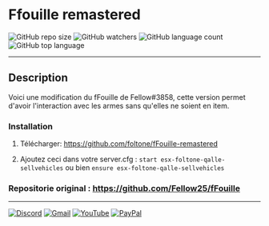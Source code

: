 # Ffouille remastered

![GitHub repo size](https://img.shields.io/github/repo-size/foltone/fFouille-remastered?color=blue&label=Taille&logo=github&logoColor=blue&style=for-the-badge)
![GitHub watchers](https://img.shields.io/github/watchers/foltone/fFouille-remastered?color=blue&logo=github&logoColor=blue&style=for-the-badge)
![GitHub language count](https://img.shields.io/github/languages/count/foltone/fFouille-remastered?color=blue&label=Langages&logo=github&logoColor=blue&style=for-the-badge)
![GitHub top language](https://img.shields.io/github/languages/top/foltone/fFouille-remastered?color=%232C2D72&logo=lua&logoColor=%232C2D72&style=for-the-badge)

---
## Description
Voici une modification du fFouille de Fellow#3858, cette version permet d'avoir l'interaction  avec les armes sans qu'elles ne soient en item.

### Installation

1) Télécharger: https://github.com/foltone/fFouille-remastered

2) Ajoutez ceci dans votre server.cfg :
``start esx-foltone-qalle-sellvehicles``
   ou bien
``ensure esx-foltone-qalle-sellvehicles``

### Repositorie original : https://github.com/Fellow25/fFouille

---

[![Discord](https://img.shields.io/badge/Discord-%237289DA.svg?style=for-the-badge&logo=discord&logoColor=white)](https://discord.com/invite/X9ReemrhKh)
[![Gmail](https://img.shields.io/badge/Gmail-D14836?style=for-the-badge&logo=gmail&logoColor=white)](https://mail.google.com/mail/u/4/?hl=fr&tf=cm&fs=1&to=foltonedev@gmail.com)
[![YouTube](https://img.shields.io/badge/YouTube-%23FF0000.svg?style=for-the-badge&logo=YouTube&logoColor=white)](https://www.youtube.com/channel/UCMbP42Mqwk3hwjp4ClZjeng)
[![PayPal](https://img.shields.io/badge/PayPal-00457C?style=for-the-badge&logo=paypal&logoColor=white)](https://www.paypal.com/paypalme/foltonemoney?locale.x=fr_FR)